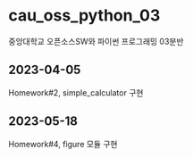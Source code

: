 # cau_oss_python_03
중앙대학교 오픈소스SW와 파이썬 프로그래밍 03분반

## 2023-04-05
Homework#2, simple_calculator 구현

## 2023-05-18
Homework#4, figure 모듈 구현